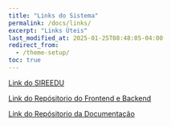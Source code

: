 ```yaml
---
title: "Links do Sistema"
permalink: /docs/links/
excerpt: "Links Úteis"
last_modified_at: 2025-01-25T08:48:05-04:00
redirect_from:
  - /theme-setup/
toc: true
---
```


[Link do SIREEDU](https://www.sireedu.com.br/)

[Link do Repósitorio do Frontend e Backend](https://github.com/dev-sireedu/sire-client)

[Link do Repósitorio da Documentação](https://github.com/dev-sireedu/dev-sireedu.github.io)